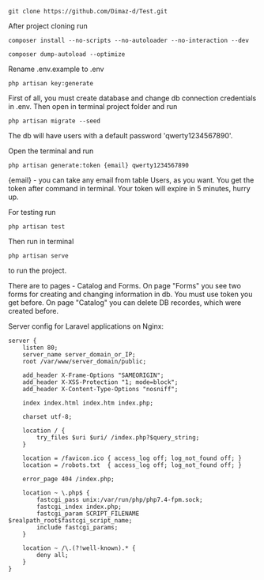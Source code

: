     git clone https://github.com/Dimaz-d/Test.git

After project cloning run

    composer install --no-scripts --no-autoloader --no-interaction --dev
    
    composer dump-autoload --optimize
    
Rename .env.example to .env
    
    php artisan key:generate

First of all, you must create database and change db connection credentials in .env. 
Then open in terminal project folder and run 

    php artisan migrate --seed

The db will have users with a default password 'qwerty1234567890'.

Open the terminal and run

    php artisan generate:token {email} qwerty1234567890
  
{email} - you can take any email from table Users, as you want. 
You get the token after command in terminal. Your token will expire in 5 minutes, hurry up.

For testing run

    php artisan test

Then run in terminal
  
    php artisan serve
  
to run the project.
  
There are to pages - Catalog and Forms.
On page "Forms" you see two forms for creating and changing information in db. You must use token you get before.
On page "Catalog" you can delete DB recordes, which were created before.



Server config for Laravel applications on Nginx:

    server {
        listen 80;
        server_name server_domain_or_IP;
        root /var/www/server_domain/public;

        add_header X-Frame-Options "SAMEORIGIN";
        add_header X-XSS-Protection "1; mode=block";
        add_header X-Content-Type-Options "nosniff";

        index index.html index.htm index.php;

        charset utf-8;

        location / {
            try_files $uri $uri/ /index.php?$query_string;
        }

        location = /favicon.ico { access_log off; log_not_found off; }
        location = /robots.txt  { access_log off; log_not_found off; }

        error_page 404 /index.php;

        location ~ \.php$ {
            fastcgi_pass unix:/var/run/php/php7.4-fpm.sock;
            fastcgi_index index.php;
            fastcgi_param SCRIPT_FILENAME $realpath_root$fastcgi_script_name;
            include fastcgi_params;
        }

        location ~ /\.(?!well-known).* {
            deny all;
        }
    }
